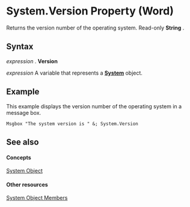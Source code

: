 
# System.Version Property (Word)

Returns the version number of the operating system. Read-only  **String** .


## Syntax

 _expression_ . **Version**

 _expression_ A variable that represents a **[System](db15d780-3bbc-9515-a988-ea798777496f.md)** object.


## Example

This example displays the version number of the operating system in a message box.


```
Msgbox "The system version is " &; System.Version
```


## See also


#### Concepts


[System Object](db15d780-3bbc-9515-a988-ea798777496f.md)
#### Other resources


[System Object Members](788b78de-8dbc-033d-34dc-0e35108f785f.md)
